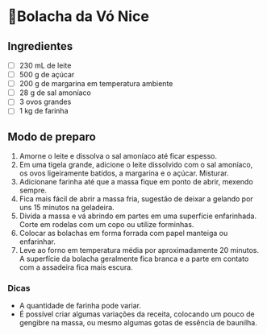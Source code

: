 # 🍪Bolacha da Vó Nice

## Ingredientes

* [ ] 230 mL de leite
* [ ] 500 g de açúcar
* [ ] 200 g de margarina em temperatura ambiente
* [ ] 28 g de sal amoníaco
* [ ] 3 ovos grandes
* [ ] 1 kg de farinha

## Modo de preparo

1. Amorne o leite e dissolva o sal amoníaco até ficar espesso.
1. Em uma tigela grande, adicione o leite dissolvido com o sal amoníaco, os ovos ligeiramente batidos, a margarina e o açúcar. Misturar.
1. Adicionane farinha até que a massa fique em ponto de abrir, mexendo sempre.
1. Fica mais fácil de abrir a massa fria, sugestão de deixar a gelando por uns 15 minutos na geladeira. 
1. Divida a massa e vá abrindo em partes em uma superfície enfarinhada. Corte em rodelas com um copo ou utilize forminhas.
1. Colocar as bolachas em forma forrada com papel manteiga ou enfarinhar.
1. Leve ao forno em temperatura média por aproximadamente 20 minutos. A superfície da bolacha geralmente fica branca e a parte em contato com a assadeira fica mais escura.


### Dicas

* A quantidade de farinha pode variar.
* É possível criar algumas variações da receita, colocando um pouco de gengibre na massa, ou mesmo algumas gotas de essência de baunilha.
